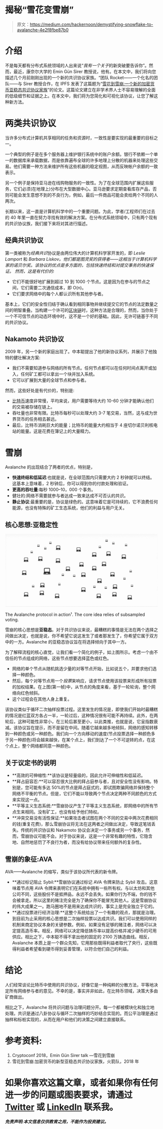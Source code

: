 # 揭秘“雪花变雪崩”

> 原文：<https://medium.com/hackernoon/demystifying-snowflake-to-avalanche-4e2f8fbe87b0>

# 介绍

不是每天都有分布式系统领域的人出来说“*我有一个关于*的新突破要告诉你”。然而，最近，康奈尔大学的 Emin Gün Sirer 教授说，他有。在本文中，我们将向您描述几个月前刚刚出现的一个新的共识协议家族。“团队 Rocket——一个化名的团队——与 Sirer 教授合作，在 IPFS 发表了这篇题为“[雪花到雪崩:一个新的加密货币亚稳态共识协议家族](https://ipfs.io/ipfs/QmUy4jh5mGNZvLkjies1RWM4YuvJh5o2FYopNPVYwrRVGV)”的论文。这篇论文建立在非学术界人士不容易理解的全面的低级细节和证据之上。在本文中，我们将为您简化和可视化该协议，让您了解这种新方法。

# 两类共识协议

当许多分布式计算机共享相同的任务和资源时，一致性是要实现的最重要的目标之一。

一个典型的例子是在多个服务器上维护银行系统中的账户余额。银行不依赖一个单一的数据库来承载数据，而是依靠遍布全球的许多地理上分散的机器来处理这些交易。他们需要一种方法来维护所有这些机器的稳定视图，从而反映帐户余额的一致表示。

另一个例子是保持亚马逊在线购物服务的一致性。为了在全球范围内扩展这些服务，它们必须(在地理上)分布在大型数据中心。亚马逊要求定期查看库存产品，否则可能会发生意想不到的不良行为，例如，最后一件商品可能会卖给两个不同的人两次。

长期以来，这一直是计算机科学中的一个重要问题。为此，学者/工程师们在过去的 40 年里一直在努力寻找有效的解决方案。在分布式系统领域中，只有两个现有的共识协议族，我们接下来将对其进行描述。

## 经典共识协议

第一类被称为*经典共识*协议是由两位伟大的计算机科学家开发的，即 *Leslie Lamport* 和 *Barbara Liskov。他们都是图灵奖的获得者——这相当于计算机科学家的诺贝尔奖。该协议的优点是多方面的，包括快速终结和对提交事务的快速保证。
然而，这是有代价的:*

*   它们不能很好地扩展到超过 10 到 1000 个节点。这是因为在参与的节点之间，它们需要二次通信成本，即 O(n)。
*   它们要求网络中的每个人都认识所有其他参与者。

基本上，它们的安全性归结于确认看到相同事物并继续提交它的节点的法定数量之间的明智重叠。当构建一个许可的[区块链](https://hackernoon.com/tagged/blockchain)时，这种方法是合理的，然而，当你处于一个不可信节点的动态环境中时，这不是一个好的基础。因此，无许可链基于不同的共识协议。

## Nakamoto 共识协议

2009 年，另一个新的家庭出现了。中本聪提出了他的新协议系列，并展示了他独特的健壮解决方案:

*   我们不需要知道参与网络的所有节点。任何节点都可以在任何时间点离开或加入，任何矿工都可以拿出一个块并加入系统。
*   它可以扩展到大量的全球节点和参与者。

然而，这些好处是有代价的，特别是:

*   [比特币](https://hackernoon.com/tagged/bitcoin)速度非常慢，平均来说，用户需要等待大约 10-60 分钟才能确认他们的交易被存储在链上。
*   吞吐量也非常有限。比特币每秒可以处理大约 3-7 笔交易，当然，这与成为世界货币的任务相去甚远。
*   最后，比特币消耗巨大的能量；比特币的能量大约相当于 4 座切尔诺贝利核电站的能量。这是花费在簿记上的大量精力。

# 雪崩

Avalanche 的出现结合了两者的优点，特别是，

*   **快速终结和低延迟**:也就是说，在全球范围内只需要大约 2 秒钟就可以终结。这基本上意味着，2 秒钟后，你可以得到你的付款处理和验证。
*   **更高的吞吐量**:每秒 1000–10，000 个事务。
*   健壮的:网络不需要就参与者达成一致来达成不可否认的共识。
*   **静止协议**:最重要的是，协议是绿色的。这意味着它是可持续的，它不浪费任何能源，也没有特殊的矿工生态系统，他们的利益与用户无关。

## 核心思想:亚稳定性

![](img/8339d3135da6e7570a34df65c0ef2c9e.png)

The Avalanche protocol in action¹. The core idea relies of subsampled voting.

雪崩的核心思想是**亚稳态**。对于共识协议来说，最糟糕的事情是无法在两个选择之间做出决定，也就是说，你不希望它说这发生了或者那发生了，你希望它属于双方中的一方。Avalanche 的亚稳态协议旨在将选择倾向于其中一方。

为了解释流程的核心直觉，让我们看一个简化的例子，如上图所示。考虑一个由不信任的节点组成的网络，这些节点想要选择蓝色或红色。

*   网络的单个节点从随机挑选少量的对等节点开始，比如说五个，并要求他们选择一种颜色。
*   然后，每个对等节点用一个*投票*来响应，请求节点使用该投票来形成所有投票的加权结果。在上图(第一帧)中，从节点的角度来看，基于一轮轮询，整个网络向红色倾斜。
*   这个过程会在其他人身上重复。

该协议类似于循环二次抽样投票过程。这里发生的情况是，即使我们开始时最糟糕的情况是红蓝双方各占一半，一轮过后，这种情况很有可能不再持续。此外，在两轮后，这种可能性非常小，在三轮后甚至更小，以此类推，也就是说，它呈指数衰减。该协议旨在提示，而不是留在中间。随着它越来越多地倾斜，网络的感知转移到一种颜色或另一种颜色。我们向一个方向移动的速度(节点投票选择一种颜色多于另一种颜色)将会越来越快，在某个点上，我们到达了一个不可逆转的点，在这个点上，整个网络都同意一种颜色。

## 关于议定书的说明

*   **高效的可伸缩性:**该协议是轻量级的，因此允许可伸缩性和低延迟。
*   **拜占庭容忍:**可以容忍很大比例的拜占庭参与者，且对安全性没有影响。特别是，您可能有多达 50%的节点是拜占庭式的，即试图欺骗网络并保持整个网络不平衡的节点。但是，它们不能以导致两个节点决定两种不同颜色的方式来实现这一点。
*   **平等主义生态系统:**雪崩协议产生了平等主义生态系统，即网络中的所有节点生来相同。没有矿工，也没有给予他们特权。
*   **冲突交易没有活性保证:**如果攻击者试图在两个不同的交易中两次花费相同的钱(重复花费)，那么雪崩协议将无法在这两者之间做出决定，导致这笔钱丢失。传统的共识协议和 Nakamoto 协议会决定一个事务或另一个事务，然而，雪崩协议可能不会。对于协议来说，这是一个非常有趣的特性，它隐含地、自然地惩罚了不良行为者，而没有给协议带来任何额外的复杂性。

## 雪崩的象征:AVA

AVA——Avalanche 的缩写，类似于该协议所代表的新令牌。

*   **通过标记阻止 Sybil:**雪崩协议通过标记 AVA 令牌来防止 Sybil 攻击。这意味着节点用 AVA 令牌来表明它们在系统中拥有一些所有权。与以太坊和其他公司不同，这些股份不是抵押品，永远不会丢失。如果你行为不端，你的钱不会被拿走。所以这里的赌注完全是为了确保你不能冒充其他人。这是雪崩协议的伟大成果之一。跑马圈地不是用来达成共识的，事实上是完全独立于它的。
*   **通过投票进行经济治理:**这整个系统给出了一个有趣的观点，那就是治理。到目前为止采用的核心思想是二次抽样投票以达成共识。我们可以使用同样的机制来商定协议本身的关键参数。例如，如果没有足够的赌注者，网络可以决定提高造币率。相反，网络可以决定降低铸币率以提高价格并减少硬币的可用供应。相比之下，中本聪不得不拿出他的固定的 2100 万铸造曲线。相反，Avalanche 本质上是一个群众先知，它用那些既得利益者取代了央行，这些既得利益者希望看到硬币得到妥善管理，以符合他们自己的利益。

# 结论

人们经常谈论比特币中使用的共识协议，好像它是一种纯粹的分散方法，平等地决定所有网络参与者的意见。不幸的是，事实并非如此，在比特币领域，决策大多由矿商做出。

相比之下，Avalanche 将共识问题与治理问题分开。每一个都被模块化和独立地处理。共识是通过八卦协议与循环二次抽样的巧妙结合实现的。而公平治理是通过抽样和标桩实现的，从而在用户和他们的决策之间建立直接联系。

# 参考资料:

1.  Cryptoconf 2018，Emin Gün Sirer talk —雪花到雪崩
2.  雪花到雪崩:加密货币的新型亚稳态共识协议家族，火箭队，2018 年

# 如果你喜欢这篇文章，或者如果你有任何进一步的问题或图表要求，请通过 [Twitter](https://twitter.com/Drmelseidy) 或 [LinkedIn](https://www.linkedin.com/in/mohamed-elseidy/) 联系我。

***免责声明:本文信息仅供教育之用，不能作为投资建议。***